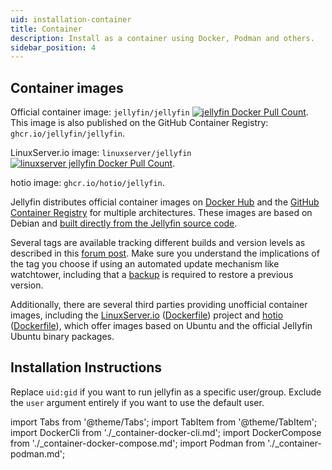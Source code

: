 ```yaml
---
uid: installation-container
title: Container
description: Install as a container using Docker, Podman and others.
sidebar_position: 4
---
```


<!-- markdownlint-disable MD036 no-emphasis-as-heading -->

## Container images

Official container image: `jellyfin/jellyfin` [![jellyfin Docker Pull Count](https://img.shields.io/docker/pulls/jellyfin/jellyfin.svg)](https://hub.docker.com/r/jellyfin/jellyfin).  
This image is also published on the GitHub Container Registry: `ghcr.io/jellyfin/jellyfin`.

LinuxServer.io image: `linuxserver/jellyfin` [![linuxserver jellyfin Docker Pull Count](https://img.shields.io/docker/pulls/linuxserver/jellyfin.svg)](https://hub.docker.com/r/linuxserver/jellyfin).

hotio image: `ghcr.io/hotio/jellyfin`.

Jellyfin distributes official container images on [Docker Hub](https://hub.docker.com/r/jellyfin/jellyfin/) and the [GitHub Container Registry](https://ghcr.io/jellyfin/jellyfin) for multiple architectures.
These images are based on Debian and [built directly from the Jellyfin source code](https://github.com/jellyfin/jellyfin-packaging/blob/master/docker/Dockerfile).

Several tags are available tracking different builds and version levels as described in this [forum post](https://forum.jellyfin.org/t-new-jellyfin-server-web-release-10-9-6?pid=25895#pid25895). Make sure you understand the implications of the tag you choose if using an automated update mechanism like watchtower, including that a [backup](https://jellyfin.org/docs/general/administration/backup-and-restore) is required to restore a previous version.

Additionally, there are several third parties providing unofficial container images, including the [LinuxServer.io](https://www.linuxserver.io/) ([Dockerfile](https://github.com/linuxserver/docker-jellyfin/blob/master/Dockerfile)) project and [hotio](https://github.com/hotio) ([Dockerfile](https://github.com/hotio/jellyfin/blob/release/linux-amd64.Dockerfile)), which offer images based on Ubuntu and the official Jellyfin Ubuntu binary packages.

## Installation Instructions

Replace `uid:gid` if you want to run jellyfin as a specific user/group. Exclude the `user` argument entirely if you want to use the default user.

import Tabs from '@theme/Tabs';
import TabItem from '@theme/TabItem';
import DockerCli from './\_container-docker-cli.md';
import DockerCompose from './\_container-docker-compose.md';
import Podman from './\_container-podman.md';

<Tabs queryString="method">
<TabItem value="docker-cli" label="Docker">

<DockerCli />

</TabItem>
<TabItem value="docker-compose" label="Docker Compose" default>

<DockerCompose />

</TabItem>
<TabItem value="podman" label="Podman">

<Podman />

</TabItem>
</Tabs>
